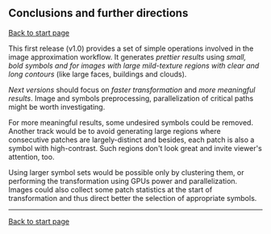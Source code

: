 ## Conclusions and further directions ##
[Back to start page](../ReadMe.md)

This first release \(v1.0\) provides a set of simple operations involved in the image approximation workflow.
It generates *prettier results* using *small, bold symbols and for images with large mild\-texture regions with clear and long contours* (like large faces, buildings and clouds).

*Next versions* should focus on *faster transformation* and *more meaningful results*. Image and symbols preprocessing, parallelization of critical paths might be worth investigating.

For more meaningful results, some undesired symbols could be removed.
Another track would be to avoid generating large regions where consecutive patches are largely\-distinct and besides, each patch is also a symbol with high\-contrast. Such regions don&#39;t look great and invite viewer&#39;s attention, too.

Using larger symbol sets would be possible only by clustering them, or performing the transformation using GPUs power and parallelization.
Images could also collect some patch statistics at the start of transformation and thus direct better the selection of appropriate symbols.

-----
[Back to start page](../ReadMe.md)

